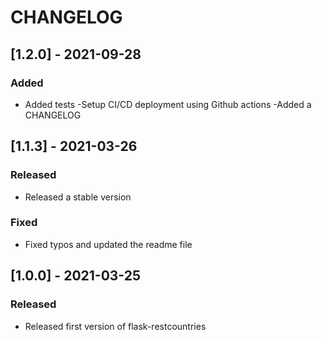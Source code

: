 # CHANGELOG

## [1.2.0] - 2021-09-28
### Added
- Added tests
-Setup CI/CD deployment using Github actions
-Added a CHANGELOG

## [1.1.3] - 2021-03-26
### Released
- Released a stable version

### Fixed
- Fixed typos and updated the readme file

## [1.0.0] - 2021-03-25
### Released
- Released first version of flask-restcountries
